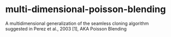 # multi-dimensional-poisson-blending
A multidimensional generalization of the seamless cloning algorithm suggested in Perez et al., 2003 [1], AKA Poisson Blending
